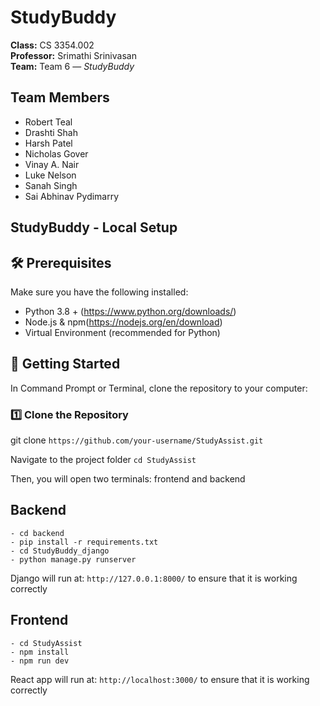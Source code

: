 ﻿# StudyBuddy

**Class:** CS 3354.002  
**Professor:** Srimathi Srinivasan  
**Team:** Team 6 — *StudyBuddy*

##  Team Members
- Robert Teal
- Drashti Shah
- Harsh Patel
- Nicholas Gover
- Vinay A. Nair
- Luke Nelson
- Sanah Singh
- Sai Abhinav Pydimarry

## StudyBuddy - Local Setup 

## 🛠️ Prerequisites

Make sure you have the following installed:

- Python 3.8 + (https://www.python.org/downloads/)
- Node.js & npm(https://nodejs.org/en/download)
- Virtual Environment (recommended for Python)

## 🚀 Getting Started

In Command Prompt or Terminal, clone the repository to your computer:

### 1️⃣ Clone the Repository

git clone `https://github.com/your-username/StudyAssist.git`

Navigate to the project folder 
`cd StudyAssist`

Then, you will open two terminals: frontend and backend 

## Backend 

```
- cd backend 
- pip install -r requirements.txt
- cd StudyBuddy_django
- python manage.py runserver 
```

Django will run at: `http://127.0.0.1:8000/` to ensure that it is working correctly

## Frontend
```Commands to run
- cd StudyAssist
- npm install
- npm run dev
```
React app will run at: `http://localhost:3000/` to ensure that it is working correctly

